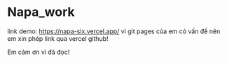 # Napa_work
link demo: https://napa-six.vercel.app/
vì git pages của em có vấn đề nên em xin phép link qua vercel github! 

Em cảm ơn vì đã đọc!
